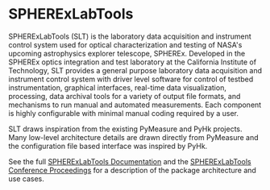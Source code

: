 # SPHERExLabTools

SPHERExLabTools (SLT) is the laboratory data acquisition and instrument control system used for optical characterization and testing of
NASA's upcoming astrophysics explorer telescope, SPHEREx. Developed in the SPHEREx optics integration and test laboratory at the California Institute of Technology, 
SLT provides a general purpose laboratory data acquisition and instrument control system with driver level 
software for control of testbed instrumentation, graphical interfaces, real-time data visualization, processing, data archival tools 
for a variety of output file formats, and mechanisms to run manual and automated measurements. Each component is highly configurable with 
minimal manual coding required by a user.

SLT draws inspiration from the existing PyMeasure and PyHk projects. Many low-level architecture details are drawn directly from PyMeasure 
and the configuration file based interface was inspired by PyHk.


See the full [SPHERExLabTools Documentation](https://spherexlogbook.caltech.edu/references/ControlSw/) and the 
[SPHERExLabTools Conference Proceedings](https://www.spiedigitallibrary.org/conference-proceedings-of-spie/12180/121804S/SPHERExLabTools-SLT--a-Python-data-acquisition-system-for-SPHEREx/10.1117/12.2630662.full?SSO=1)
for a description of the package architecture and use cases.



